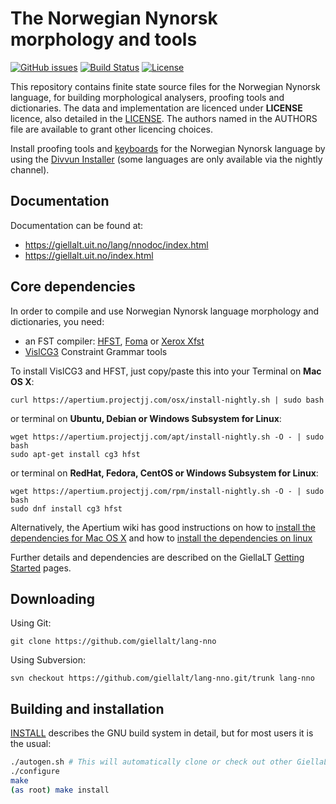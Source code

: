 The Norwegian Nynorsk morphology and tools
==========================================

[![GitHub issues](https://img.shields.io/github/issues-raw/giellalt/lang-nno)](https://github.com/giellalt/lang-nno/issues)
[![Build Status](https://github.com/giellalt/lang-nno/workflows/Speller%20CI+CD/badge.svg)](https://github.com/giellalt/lang-nno/actions)
[![License](https://img.shields.io/github/license/giellalt/lang-nno)](https://raw.githubusercontent.com/giellalt/lang-nno/main/LICENSE)

This repository contains finite state source files for the Norwegian Nynorsk language,
for building morphological analysers, proofing tools
and dictionaries. The data and implementation are licenced under __LICENSE__
licence, also detailed in the
[LICENSE](https://github.com/giellalt/lang-nno/blob/main/LICENSE). The
authors named in the AUTHORS file are available to grant other licencing
choices.

Install proofing tools and [keyboards](https://github.com/giellalt/keyboard-nno)
for the Norwegian Nynorsk language by using the [Divvun Installer](http://divvun.no)
(some languages are only available via the nightly channel).

Documentation
-------------

Documentation can be found at:

-   <https://giellalt.uit.no/lang/nnodoc/index.html>
-   <https://giellalt.uit.no/index.html>

Core dependencies
-----------------

In order to compile and use Norwegian Nynorsk language morphology and
dictionaries, you need:

- an FST compiler: [HFST](https://github.com/hfst/hfst), [Foma](https://github.com/mhulden/foma) or [Xerox Xfst](https://web.stanford.edu/~laurik/fsmbook/home.html)
- [VislCG3](https://visl.sdu.dk/svn/visl/tools/vislcg3/trunk) Constraint Grammar tools

To install VislCG3 and HFST, just copy/paste this into your Terminal on **Mac OS X**:

```
curl https://apertium.projectjj.com/osx/install-nightly.sh | sudo bash
```

or terminal on **Ubuntu, Debian or Windows Subsystem for Linux**:

```
wget https://apertium.projectjj.com/apt/install-nightly.sh -O - | sudo bash
sudo apt-get install cg3 hfst
```

or terminal on **RedHat, Fedora, CentOS or Windows Subsystem for Linux**:

```
wget https://apertium.projectjj.com/rpm/install-nightly.sh -O - | sudo bash
sudo dnf install cg3 hfst
```

Alternatively, the Apertium wiki has good instructions on how to [install the dependencies for Mac
OS X](https://wiki.apertium.org/wiki/Apertium_on_Mac_OS_X) and how to [install
the dependencies on
linux](https://wiki.apertium.org/wiki/Installation_of_grammar_libraries)

Further details and dependencies are described on the GiellaLT [Getting Started](https://giellalt.uit.no/infra/GettingStarted.html) pages.

Downloading
-----------

Using Git:
```
git clone https://github.com/giellalt/lang-nno
```

Using Subversion:
```
svn checkout https://github.com/giellalt/lang-nno.git/trunk lang-nno
```

Building and installation
-------------------------

[INSTALL](https://github.com/giellalt/lang-nno/blob/main/INSTALL)
describes the GNU build system in detail, but for most users it is the usual:

```sh
./autogen.sh # This will automatically clone or check out other GiellaLT dependencies
./configure
make
(as root) make install
```
